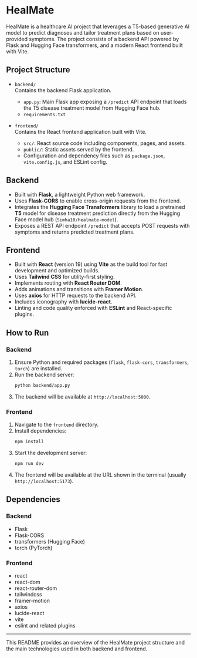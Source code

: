 # HealMate

HealMate is a healthcare AI project that leverages a T5-based generative AI model to predict diagnoses and tailor treatment plans based on user-provided symptoms. The project consists of a backend API powered by Flask and Hugging Face transformers, and a modern React frontend built with Vite.

## Project Structure

- `backend/`  
  Contains the backend Flask application.  
  - `app.py`: Main Flask app exposing a `/predict` API endpoint that loads the T5 disease treatment model from Hugging Face hub.
  - `requirements.txt`

- `frontend/`  
  Contains the React frontend application built with Vite.  
  - `src/`: React source code including components, pages, and assets.  
  - `public/`: Static assets served by the frontend.  
  - Configuration and dependency files such as `package.json`, `vite.config.js`, and ESLint config.

## Backend

- Built with **Flask**, a lightweight Python web framework.  
- Uses **Flask-CORS** to enable cross-origin requests from the frontend.  
- Integrates the **Hugging Face Transformers** library to load a pretrained **T5** model for disease treatment prediction directly from the Hugging Face model hub (`Simha10/healmate-model`).  
- Exposes a REST API endpoint `/predict` that accepts POST requests with symptoms and returns predicted treatment plans.

## Frontend

- Built with **React** (version 19) using **Vite** as the build tool for fast development and optimized builds.  
- Uses **Tailwind CSS** for utility-first styling.  
- Implements routing with **React Router DOM**.  
- Adds animations and transitions with **Framer Motion**.  
- Uses **axios** for HTTP requests to the backend API.  
- Includes iconography with **lucide-react**.  
- Linting and code quality enforced with **ESLint** and React-specific plugins.

## How to Run

### Backend

1. Ensure Python and required packages (`flask`, `flask-cors`, `transformers`, `torch`) are installed.  
2. Run the backend server:
   ```bash
   python backend/app.py
   ```
3. The backend will be available at `http://localhost:5000`.

### Frontend

1. Navigate to the `frontend` directory.  
2. Install dependencies:
   ```bash
   npm install
   ```
3. Start the development server:
   ```bash
   npm run dev
   ```
4. The frontend will be available at the URL shown in the terminal (usually `http://localhost:5173`).

## Dependencies

### Backend

- Flask
- Flask-CORS
- transformers (Hugging Face)
- torch (PyTorch)

### Frontend

- react
- react-dom
- react-router-dom
- tailwindcss
- framer-motion
- axios
- lucide-react
- vite
- eslint and related plugins

---

This README provides an overview of the HealMate project structure and the main technologies used in both backend and frontend.
